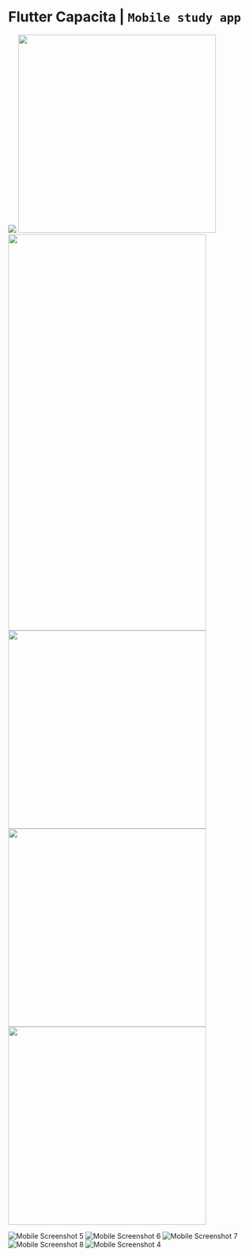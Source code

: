 # Flutter Capacita  | `Mobile study app`

<img src="/screenshots/Logo.jpg">


<img src="/screenshots/pub.jpg" height=400 width=400>
<img src="/screenshots/login.jpg" height=800 width=400>
<img src="/screenshots/create.jpg" height=400 width=400>
<img src="/screenshots/home.jpg" height=400 width=400>
<img src="/screenshots/materias.jpg" height=400 width=400>

![Mobile Screenshot 5](screenshots/materias.jpg)
![Mobile Screenshot 6](screenshots/cursos.jpg)
![Mobile Screenshot 7](screenshots/questoes.jpg)
![Mobile Screenshot 8](screenshots/aulas.jpg)
![Mobile Screenshot 4](screenshots/progresso.jpg)



